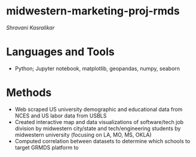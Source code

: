 # midwestern-marketing-proj-rmds

*Shravani Kasralikar*

# Languages and Tools
- Python; Jupyter notebook, matplotlib, geopandas, numpy, seaborn


# Methods
- Web scraped US university demographic and educational data from NCES and US labor data from USBLS
- Created interactive map and data visualizations of software/tech job division by midwestern city/state and tech/engineering students by midwestern university (focusing on LA, MO, MS, OKLA)
- Computed correlation between datasets to determine which schools to target GRMDS platform to
